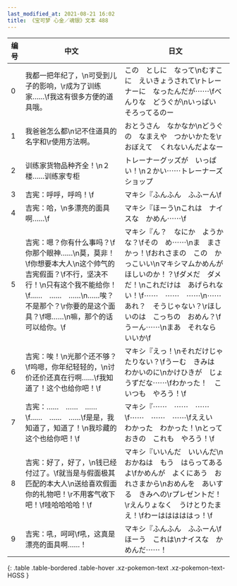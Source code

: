 ```yaml
---
last_modified_at: 2021-08-21 16:02
title: 《宝可梦 心金／魂银》文本 488
---
```

| 编号 | 中文 | 日文 |
| ---- | ---- | ---- |
| 0 | 我都一把年纪了，\n可受到儿子的影响，\r成为了训练家……\f我这有很多方便的道具哦。 | この　としに　なって\nむすこに　えいきょうされて\rトレーナーに　なったんだが⋯⋯\fべんりな　どうぐが\nいっぱい　そろってるのー |
| 1 | 我爸爸怎么都\n记不住道具的名字和\r使用方法啊。 | おとうさん　なかなか\nどうぐの　なまえや　つかいかたを\rおぼえて　くれないんだよなー |
| 2 | 训练家货物品种齐全！\n２楼……训练家专柜 | トレーナーグッズが　いっぱい！\n２かい⋯⋯トレーナーズ　ショップ |
| 3 | 吉宪：呼呼，呼呜！\f | マキシ『ふんふん　ふふーん\f |
| 4 | 吉宪：哈，\n多漂亮的面具啊……\f | マキシ『ほーう\nこれは　ナイスな　かめん⋯⋯\f |
| 5 | 吉宪：嗯？你有什么事吗？\f你那个眼神……\n莫，莫非！\f你想要本大人\n这个帅气的吉宪假面？\f不行，坚决不行！\n只有这个我不能给你！\f……　……　……\n……唉？不是那个？\r你要的是这个面具？\f嗯……\n嘛，那个的话可以给你。\f | マキシ『ん？　なにか　ようかな？\fその　め⋯⋯\nま　まさかっ！\fおれさまの　この　かっこいい\nマキシマムかめんが　ほしいのか！？\fダメだ　ダメだ！\nこれだけは　あげられない！\f⋯⋯　⋯⋯　⋯⋯\n⋯⋯あれ？　そうじゃない？\rほしいのは　こっちの　おめん？\fうーん⋯⋯\nまあ　それなら　いいか\f |
| 6 | 吉宪：唉！\n光那个还不够？\f呜嗯，你年纪轻轻的，\n讨价还价还真在行啊……\f我知道了！这个也给你吧！\f | マキシ『えっ！\nそれだけじゃ　たりない？\fうーむ　きみは　わかいのに\nかけひきが　じょうずだな⋯⋯\fわかった！　こいつも　やろう！\f |
| 7 | 吉宪：……　……　……\f……　……　……\f是是，我知道了，知道了！\n我珍藏的这个也给你吧！\f | マキシ『⋯⋯　⋯⋯　⋯⋯\f⋯⋯　⋯⋯　⋯⋯\fええい　わかった　わかった！\nとっておきの　これも　やろう！\f |
| 8 | 吉宪：好了，好了，\n钱已经付过了。\f就当是与假面极其匹配的本大人\n送给喜欢假面你的礼物吧！\r不用客气收下吧！\f哇哈哈哈哈！\f | マキシ『いいんだ　いいんだ\nおかねは　もう　はらってあるよ\fかめんが　よくにあう　おれさまから\nおめんを　あいする　きみへの\rプレゼントだ！\rえんりょなく　うけとりたまえ！\fわーはははははっ！\f |
| 9 | 吉宪：吼，呵呵\f吼，这真是漂亮的面具啊……！ | マキシ『ふんふん　ふふーん\fほーう　これは\nナイスな　かめんだ⋯⋯！ |
{: .table .table-bordered .table-hover .xz-pokemon-text .xz-pokemon-text-HGSS }